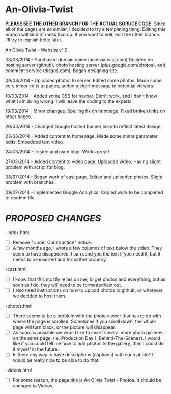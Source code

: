 An-Olivia-Twist
===============
**PLEASE SEE THE OTHER BRANCH FOR THE ACTUAL SORUCE CODE.** Since all of the pages are so similar, I decided to try a templating thing. Editing this branch will kind of mess that up. If you want to edit, edit the other branch. I'll try to explain bette later.

An Olivia Twist - Website v1.0

08/03/2014 - Purchased domain name (anoliviatwist.com) Decided on hosting server (github), 
photo hosting server (plus.google.com/photos), and comment service (disqus.com). Began designing site.

09/03/2014 - Uploaded photos to server. Edited some photos. Made some very minor edits to pages,
added a short message to potential viewers.

10/03/2014 - Added some CSS for navbar. Didn't work, and I don't know what I am doing wrong. I will leave the coding to the experts.

19/03/2014 - Minor changes. Spelling fix on hompage. Fixed broken links on other pages.

20/03/2014 - Changed Google hosted banner links to reflect latest design.

23/03/2014 - Added content to homepage. Made some minor parameter edits. Embedded test video.

24/03/2014 - Tested and used blog. Works great!

27/03/2014 - Added content to video page. Uploaded video. Having slight problem with script for blog.

08/07/2014 - Began work of cast page. Edited and uploaded photos. Slight problem with branches.

09/07/2014 - Implemented Google Analytics. Copied work to be completed to readme file.

***PROPOSED CHANGES***
======================
-index.html
   -  [ ] Remove "Under Construction" notice.
   -  [ ] A few months ago, I wrote a few columns of text below the video. They seem to have disappeared. I can send you the text if you need it, but it needs to be inserted and formatted properly.

-cast.html
   -  [ ] I know that this mostly relies on me, to get photos and everything, but as soon as I do, they will need to be formatted/lain out.
   -  [ ] I also need instructions on how to upload photos to github, or wherever we decided to host them.

-photos.html
   -  [ ] There seems to be a problem with the photo viewer that has to do with where the page is scrolled. Sometimes if you scroll down, the whole page will turn black, or the picture will disappear.
   - [ ]  As soon as possible we would like to insert several more photo galleries on the same page, (ie. Production Day 1, Behind-The-Scenes). I would like if you could tell me how to add photos to the gallery, then I could do it myself in the future.
   -  [ ] Is there any way to have descriptions (captions) with each photo? It would be really nice to be able to do that.
 
-videos.html
   - [ ] For some reason, the page title is An Olivia Twist - Photos. It should be changed to Videos.
